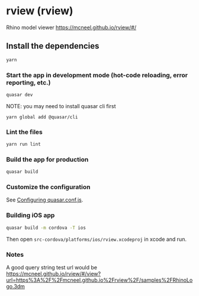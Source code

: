 # rview (rview)

Rhino model viewer
https://mcneel.github.io/rview/#/

## Install the dependencies
```bash
yarn
```

### Start the app in development mode (hot-code reloading, error reporting, etc.)
```bash
quasar dev
```

NOTE: you may need to install quasar cli first
```
yarn global add @quasar/cli
```

### Lint the files
```bash
yarn run lint
```

### Build the app for production
```bash
quasar build
```

### Customize the configuration
See [Configuring quasar.conf.js](https://quasar.dev/quasar-cli/quasar-conf-js).

### Building iOS app
```bash
quasar build -m cordova -T ios   
```
Then open `src-cordova/platforms/ios/rview.xcodeproj` in xcode and run.


### Notes
A good query string test url would be
https://mcneel.github.io/rview/#/view?url=https%3A%2F%2Fmcneel.github.io%2Frview%2F/samples%2FRhinoLogo.3dm
